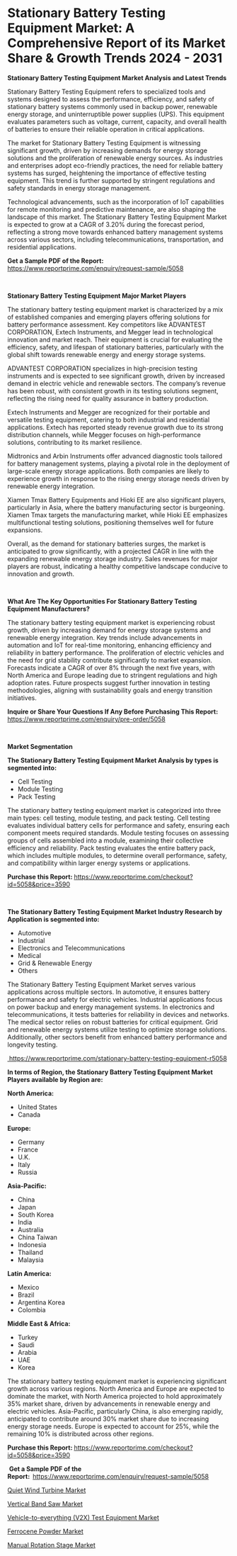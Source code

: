 <p><h1>Stationary Battery Testing Equipment Market: A Comprehensive Report of its Market Share & Growth Trends 2024 - 2031</h1></p><p><strong>Stationary Battery Testing Equipment Market Analysis and Latest Trends</strong></p>
<p><p>Stationary Battery Testing Equipment refers to specialized tools and systems designed to assess the performance, efficiency, and safety of stationary battery systems commonly used in backup power, renewable energy storage, and uninterruptible power supplies (UPS). This equipment evaluates parameters such as voltage, current, capacity, and overall health of batteries to ensure their reliable operation in critical applications.</p><p>The market for Stationary Battery Testing Equipment is witnessing significant growth, driven by increasing demands for energy storage solutions and the proliferation of renewable energy sources. As industries and enterprises adopt eco-friendly practices, the need for reliable battery systems has surged, heightening the importance of effective testing equipment. This trend is further supported by stringent regulations and safety standards in energy storage management.</p><p>Technological advancements, such as the incorporation of IoT capabilities for remote monitoring and predictive maintenance, are also shaping the landscape of this market. The Stationary Battery Testing Equipment Market is expected to grow at a CAGR of 3.20% during the forecast period, reflecting a strong move towards enhanced battery management systems across various sectors, including telecommunications, transportation, and residential applications.</p></p>
<p><strong>Get a Sample PDF of the Report:&nbsp;</strong> <a href="https://www.reportprime.com/enquiry/request-sample/5058">https://www.reportprime.com/enquiry/request-sample/5058</a></p>
<p>&nbsp;</p>
<p><strong>Stationary Battery Testing Equipment Major Market Players</strong></p>
<p><p>The stationary battery testing equipment market is characterized by a mix of established companies and emerging players offering solutions for battery performance assessment. Key competitors like ADVANTEST CORPORATION, Extech Instruments, and Megger lead in technological innovation and market reach. Their equipment is crucial for evaluating the efficiency, safety, and lifespan of stationary batteries, particularly with the global shift towards renewable energy and energy storage systems.</p><p>ADVANTEST CORPORATION specializes in high-precision testing instruments and is expected to see significant growth, driven by increased demand in electric vehicle and renewable sectors. The company’s revenue has been robust, with consistent growth in its testing solutions segment, reflecting the rising need for quality assurance in battery production.</p><p>Extech Instruments and Megger are recognized for their portable and versatile testing equipment, catering to both industrial and residential applications. Extech has reported steady revenue growth due to its strong distribution channels, while Megger focuses on high-performance solutions, contributing to its market resilience.</p><p>Midtronics and Arbin Instruments offer advanced diagnostic tools tailored for battery management systems, playing a pivotal role in the deployment of large-scale energy storage applications. Both companies are likely to experience growth in response to the rising energy storage needs driven by renewable energy integration.</p><p>Xiamen Tmax Battery Equipments and Hioki EE are also significant players, particularly in Asia, where the battery manufacturing sector is burgeoning. Xiamen Tmax targets the manufacturing market, while Hioki EE emphasizes multifunctional testing solutions, positioning themselves well for future expansions.</p><p>Overall, as the demand for stationary batteries surges, the market is anticipated to grow significantly, with a projected CAGR in line with the expanding renewable energy storage industry. Sales revenues for major players are robust, indicating a healthy competitive landscape conducive to innovation and growth.</p></p>
<p>&nbsp;</p>
<p><strong>What Are The Key Opportunities For Stationary Battery Testing Equipment Manufacturers?</strong></p>
<p><p>The stationary battery testing equipment market is experiencing robust growth, driven by increasing demand for energy storage systems and renewable energy integration. Key trends include advancements in automation and IoT for real-time monitoring, enhancing efficiency and reliability in battery performance. The proliferation of electric vehicles and the need for grid stability contribute significantly to market expansion. Forecasts indicate a CAGR of over 8% through the next five years, with North America and Europe leading due to stringent regulations and high adoption rates. Future prospects suggest further innovation in testing methodologies, aligning with sustainability goals and energy transition initiatives.</p></p>
<p><strong>Inquire or Share Your Questions If Any Before Purchasing This Report:</strong> <a href="https://www.reportprime.com/enquiry/pre-order/5058">https://www.reportprime.com/enquiry/pre-order/5058</a></p>
<p>&nbsp;</p>
<p><strong>Market Segmentation</strong></p>
<p><strong>The Stationary Battery Testing Equipment Market Analysis by types is segmented into:</strong></p>
<p><ul><li>Cell Testing</li><li>Module Testing</li><li>Pack Testing</li></ul></p>
<p><p>The stationary battery testing equipment market is categorized into three main types: cell testing, module testing, and pack testing. Cell testing evaluates individual battery cells for performance and safety, ensuring each component meets required standards. Module testing focuses on assessing groups of cells assembled into a module, examining their collective efficiency and reliability. Pack testing evaluates the entire battery pack, which includes multiple modules, to determine overall performance, safety, and compatibility within larger energy systems or applications.</p></p>
<p><strong>Purchase this Report:&nbsp;</strong><a href="https://www.reportprime.com/checkout?id=5058&price=3590">https://www.reportprime.com/checkout?id=5058&price=3590</a></p>
<p>&nbsp;</p>
<p><strong>The Stationary Battery Testing Equipment Market Industry Research by Application is segmented into:</strong></p>
<p><ul><li>Automotive</li><li>Industrial</li><li>Electronics and Telecommunications</li><li>Medical</li><li>Grid & Renewable Energy</li><li>Others</li></ul></p>
<p><p>The Stationary Battery Testing Equipment Market serves various applications across multiple sectors. In automotive, it ensures battery performance and safety for electric vehicles. Industrial applications focus on power backup and energy management systems. In electronics and telecommunications, it tests batteries for reliability in devices and networks. The medical sector relies on robust batteries for critical equipment. Grid and renewable energy systems utilize testing to optimize storage solutions. Additionally, other sectors benefit from enhanced battery performance and longevity testing.</p></p>
<p><a href="https://www.reportprime.com/stationary-battery-testing-equipment-r5058">&nbsp;https://www.reportprime.com/stationary-battery-testing-equipment-r5058</a></p>
<p><strong>In terms of Region, the Stationary Battery Testing Equipment Market Players available by Region are:</strong></p>
<p>
    <p> <strong> North America: </strong>
        <ul>
            <li>United States</li>
            <li>Canada</li>
        </ul>
        </p> 
    <p> <strong> Europe: </strong>
        <ul>
            <li>Germany</li>
            <li>France</li>
            <li>U.K.</li>
            <li>Italy</li>
            <li>Russia</li>
        </ul>
        </p> 
    <p> <strong> Asia-Pacific: </strong>
        <ul>
            <li>China</li>
            <li>Japan</li>
            <li>South Korea</li>
            <li>India</li>
            <li>Australia</li>
            <li>China Taiwan</li>
            <li>Indonesia</li>
            <li>Thailand</li>
            <li>Malaysia</li>
        </ul>
        </p> 
    <p> <strong> Latin America: </strong>
        <ul>
            <li>Mexico</li>
            <li>Brazil</li>
            <li>Argentina Korea</li>
            <li>Colombia</li>
        </ul>
        </p> 
    <p> <strong> Middle East & Africa: </strong>
        <ul>
            <li>Turkey</li>
            <li>Saudi</li>
            <li>Arabia</li>
            <li>UAE</li>
            <li>Korea</li>
        </ul>
    </p>
    </p>
<p><p>The stationary battery testing equipment market is experiencing significant growth across various regions. North America and Europe are expected to dominate the market, with North America projected to hold approximately 35% market share, driven by advancements in renewable energy and electric vehicles. Asia-Pacific, particularly China, is also emerging rapidly, anticipated to contribute around 30% market share due to increasing energy storage needs. Europe is expected to account for 25%, while the remaining 10% is distributed across other regions.</p></p>
<p><strong>Purchase this Report: </strong><a href="https://www.reportprime.com/checkout?id=5058&price=3590">https://www.reportprime.com/checkout?id=5058&price=3590</a></p>
<p>&nbsp;<strong>Get a Sample PDF of the Report:&nbsp;&nbsp;</strong><a href="https://www.reportprime.com/enquiry/request-sample/5058">https://www.reportprime.com/enquiry/request-sample/5058</a></p>
<p><strong></strong></p>
<p><p><a href="https://www.linkedin.com/pulse/unlocking-growth-potential-market-strategic-analysis-quiet-vqvme?trackingId=FCc%2B%2FYdfQQqHVNABtir22w%3D%3D">Quiet Wind Turbine Market</a></p><p><a href="https://issuu.com/reportprime-2/docs/vertical-band-saw-market-size-2030._b4a99ce8372dd9">Vertical Band Saw Market</a></p><p><a href="https://issuu.com/reportprime-2/docs/vehicle-to-everything-v2x-test-equi_3db1eebdd4dfa8">Vehicle-to-everything (V2X) Test Equipment Market</a></p><p><a href="https://www.linkedin.com/pulse/global-ferrocene-powder-market-projected-grow-cagr-82-forcasted-niusc?trackingId=v7Or3zBNTRa%2BLkKq3ZTmqQ%3D%3D">Ferrocene Powder Market</a></p><p><a href="https://www.linkedin.com/pulse/manual-rotation-stage-industry-forecast-market-shifts-strategic-rg5ye?trackingId=%2F317G42ATMWPQdMY0VGgnw%3D%3D">Manual Rotation Stage Market</a></p></p>
